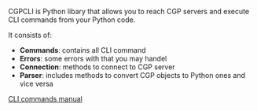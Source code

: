 CGPCLI is Python libary that allows you to reach CGP servers and execute CLI commands from your Python code.

It consists of:
- **Commands**: contains all CLI command
- **Errors**: some errors with that you may handel
- **Connection**: methods to connect to CGP server
- **Parser**: includes methods to convert CGP objects to Python ones and vice versa

[CLI commands manual](http://www.communigate.ru/CommuniGatePro/CLI.html)